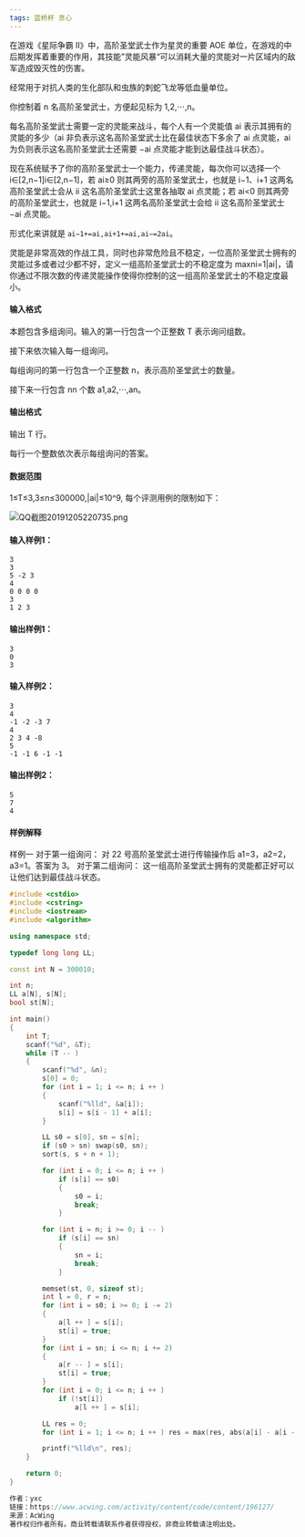 ```yaml
---
tags: 蓝桥杯 贪心 
---
```






在游戏《星际争霸 II》中，高阶圣堂武士作为星灵的重要 AOE 单位，在游戏的中后期发挥着重要的作用，其技能”灵能风暴“可以消耗大量的灵能对一片区域内的敌军造成毁灭性的伤害。

经常用于对抗人类的生化部队和虫族的刺蛇飞龙等低血量单位。

你控制着 n 名高阶圣堂武士，方便起见标为 1,2,⋅⋅⋅,n。

每名高阶圣堂武士需要一定的灵能来战斗，每个人有一个灵能值 ai 表示其拥有的灵能的多少（ai 非负表示这名高阶圣堂武士比在最佳状态下多余了 ai 点灵能，ai 为负则表示这名高阶圣堂武士还需要 −ai 点灵能才能到达最佳战斗状态）。

现在系统赋予了你的高阶圣堂武士一个能力，传递灵能，每次你可以选择一个 i∈[2,n−1]i∈[2,n−1]，若 ai≥0 则其两旁的高阶圣堂武士，也就是 i−1、i+1 这两名高阶圣堂武士会从 ii 这名高阶圣堂武士这里各抽取 ai 点灵能；若 ai<0 则其两旁的高阶圣堂武士，也就是 i−1,i+1 这两名高阶圣堂武士会给 ii 这名高阶圣堂武士 −ai 点灵能。

形式化来讲就是 `ai−1+=ai,ai+1+=ai,ai−=2ai`。

灵能是非常高效的作战工具，同时也非常危险且不稳定，一位高阶圣堂武士拥有的灵能过多或者过少都不好，定义一组高阶圣堂武士的不稳定度为 maxni=1|ai|，请你通过不限次数的传递灵能操作使得你控制的这一组高阶圣堂武士的不稳定度最小。

#### 输入格式

本题包含多组询问。输入的第一行包含一个正整数 T 表示询问组数。

接下来依次输入每一组询问。

每组询问的第一行包含一个正整数 n，表示高阶圣堂武士的数量。

接下来一行包含 nn 个数 a1,a2,⋅⋅⋅,an。

#### 输出格式

输出 T 行。

每行一个整数依次表示每组询问的答案。

#### 数据范围

1≤T≤3,3≤n≤300000,|ai|≤10^9,
每个评测用例的限制如下：

![QQ截图20191205220735.png](https://cdn.acwing.com/media/article/image/2019/12/05/19_ba773c9e17-QQ%E6%88%AA%E5%9B%BE20191205220735.png)

#### 输入样例1：

```
3
3
5 -2 3
4
0 0 0 0
3
1 2 3
```

#### 输出样例1：

```
3
0
3
```

#### 输入样例2：

```
3
4
-1 -2 -3 7
4
2 3 4 -8
5
-1 -1 6 -1 -1
```

#### 输出样例2：

```
5
7
4
```

#### 样例解释

样例一
对于第一组询问：
对 22 号高阶圣堂武士进行传输操作后 a1=3，a2=2，a3=1。答案为 3。
对于第二组询问：
这一组高阶圣堂武士拥有的灵能都正好可以让他们达到最佳战斗状态。



```cpp
#include <cstdio>
#include <cstring>
#include <iostream>
#include <algorithm>

using namespace std;

typedef long long LL;

const int N = 300010;

int n;
LL a[N], s[N];
bool st[N];

int main()
{
    int T;
    scanf("%d", &T);
    while (T -- )
    {
        scanf("%d", &n);
        s[0] = 0;
        for (int i = 1; i <= n; i ++ )
        {
            scanf("%lld", &a[i]);
            s[i] = s[i - 1] + a[i];
        }

        LL s0 = s[0], sn = s[n];
        if (s0 > sn) swap(s0, sn);
        sort(s, s + n + 1);

        for (int i = 0; i <= n; i ++ )
            if (s[i] == s0)
            {
                s0 = i;
                break;
            }

        for (int i = n; i >= 0; i -- )
            if (s[i] == sn)
            {
                sn = i;
                break;
            }

        memset(st, 0, sizeof st);
        int l = 0, r = n;
        for (int i = s0; i >= 0; i -= 2)
        {
            a[l ++ ] = s[i];
            st[i] = true;
        }
        for (int i = sn; i <= n; i += 2)
        {
            a[r -- ] = s[i];
            st[i] = true;
        }
        for (int i = 0; i <= n; i ++ )
            if (!st[i])
                a[l ++ ] = s[i];

        LL res = 0;
        for (int i = 1; i <= n; i ++ ) res = max(res, abs(a[i] - a[i - 1]));

        printf("%lld\n", res);
    }

    return 0;
}

作者：yxc
链接：https://www.acwing.com/activity/content/code/content/196127/
来源：AcWing
著作权归作者所有。商业转载请联系作者获得授权，非商业转载请注明出处。
```

